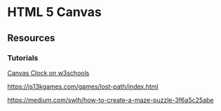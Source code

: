 # HTML 5 Canvas
## Resources

### Tutorials

[Canvas Clock on w3schools](https://www.w3schools.com/graphics/canvas_clock_start.asp)

<https://js13kgames.com/games/lost-path/index.html>

<https://medium.com/swlh/how-to-create-a-maze-puzzle-3f6a5c25abe>